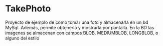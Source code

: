 # TakePhoto
Proyecto de ejemplo de como tomar una foto y almacenarla en un bd MySql. Además, permite obtenerla y mostrarla por pantalla. En la BD las imagenes se almacenan con campos BLOB, MEDIUMBLOB, LONGBLOB, o alguno del estilo
